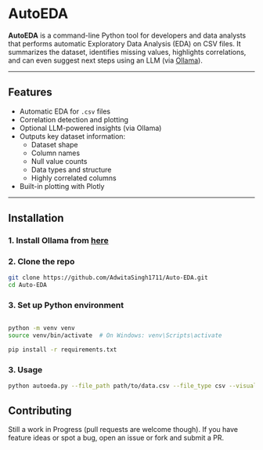 # AutoEDA 

**AutoEDA** is a command-line Python tool for developers and data analysts that performs automatic Exploratory Data Analysis (EDA) on CSV files. It summarizes the dataset, identifies missing values, highlights correlations, and can even suggest next steps using an LLM (via [Ollama](https://ollama.com)).

---

## Features

- Automatic EDA for `.csv` files
- Correlation detection and plotting
- Optional LLM-powered insights (via Ollama)
- Outputs key dataset information:
  - Dataset shape
  - Column names
  - Null value counts
  - Data types and structure
  - Highly correlated columns
- Built-in plotting with Plotly

---

## Installation

### 1. Install Ollama from [here](https://ollama.com/)

### 2. Clone the repo

```bash
git clone https://github.com/AdwitaSingh1711/Auto-EDA.git
cd Auto-EDA
```
### 3. Set up Python environment 

```bash

python -m venv venv
source venv/bin/activate  # On Windows: venv\Scripts\activate

pip install -r requirements.txt
```

### 3. Usage
```bash
python autoeda.py --file_path path/to/data.csv --file_type csv --visualise True --use_llm True
```

## Contributing 

Still a work in Progress (pull requests are welcome though). If you have feature ideas or spot a bug, open an issue or fork and submit a PR.
